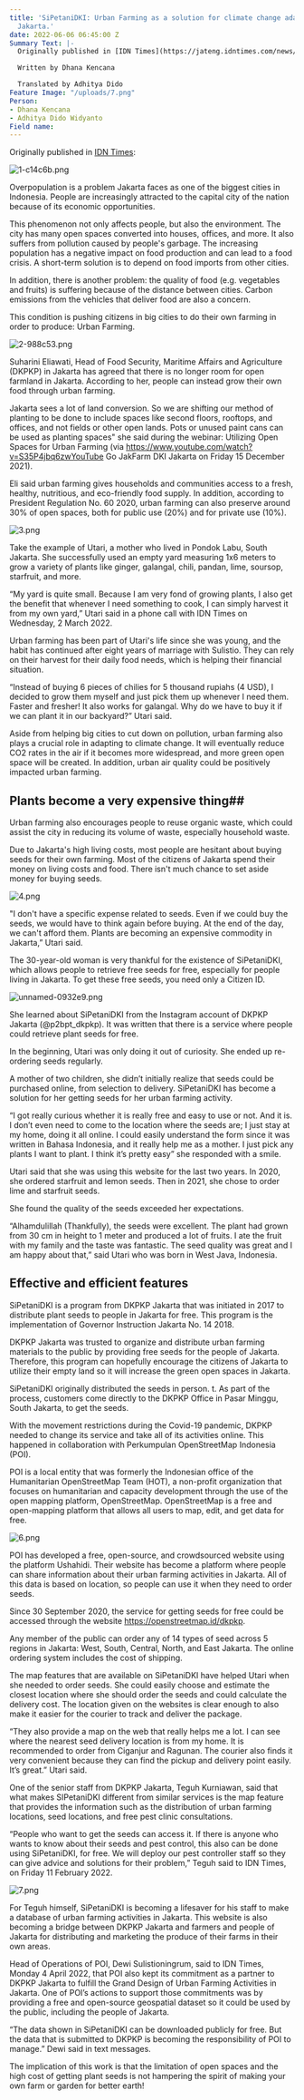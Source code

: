 ```yaml
---
title: 'SiPetaniDKI: Urban Farming as a solution for climate change adaptation in
  Jakarta.'
date: 2022-06-06 06:45:00 Z
Summary Text: |-
  Originally published in [IDN Times](https://jateng.idntimes.com/news/indonesia/dhana-kencana-1/sipetani-solusi-urban-farming-dan-adaptasi-perubahan-iklim-warga-dki/full)

  Written by Dhana Kencana

  Translated by Adhitya Dido
Feature Image: "/uploads/7.png"
Person:
- Dhana Kencana
- Adhitya Dido Widyanto
Field name: 
---
```


Originally published in [IDN Times](https://jateng.idntimes.com/news/indonesia/dhana-kencana-1/sipetani-solusi-urban-farming-dan-adaptasi-perubahan-iklim-warga-dki/full): 

![1-c14c6b.png](/uploads/1-c14c6b.png)

Overpopulation is a problem Jakarta faces as one of the biggest cities in Indonesia. People are increasingly attracted to the capital city of the nation because of its economic opportunities.

This phenomenon not only affects people, but also the environment. The city has many open spaces converted into houses, offices, and more. It also suffers from pollution caused by people's garbage.
The increasing population has a negative impact on food production and can lead to a food crisis. A short-term solution is to depend on food imports from other cities.

In addition, there is another problem: the quality of food (e.g. vegetables and fruits) is suffering because of the distance between cities. Carbon emissions from the vehicles that deliver food are also a concern.

This condition is pushing citizens in big cities to do their own farming in order to produce: Urban Farming. 

![2-988c53.png](/uploads/2-988c53.png)

Suharini Eliawati, Head of Food Security, Maritime Affairs and Agriculture (DKPKP) in Jakarta has agreed that there is no longer room for open farmland in Jakarta. According to her, people can instead grow their own food through urban farming.

Jakarta sees a lot of land conversion. So we are shifting our method of planting to be done to include spaces like second floors, rooftops, and offices, and not fields or other open lands. Pots or unused paint cans can be used as planting spaces" she said during the webinar: Utilizing Open Spaces for Urban Farming (via https://www.youtube.com/watch?v=S35P4jbq6zwYouTube Go JakFarm DKI Jakarta on Friday 15 December 2021).

Eli said urban farming gives households and communities access to a fresh, healthy, nutritious, and eco-friendly food supply. In addition, according to President Regulation No. 60 2020, urban farming can also preserve around 30% of open spaces, both for public use (20%) and for private use (10%).

![3.png](/uploads/3.png)

Take the example of Utari, a mother who lived in Pondok Labu, South Jakarta. She successfully used an empty yard measuring 1x6 meters to grow a variety of plants like ginger, galangal, chili, pandan, lime, soursop, starfruit, and more.

“My yard is quite small. Because I am very fond of growing plants, I also get the benefit that whenever I need something to cook, I can simply harvest it from my own yard,” Utari said in a phone call with IDN Times on Wednesday, 2 March 2022.

Urban farming has been part of Utari's life since she was young, and the habit has continued after eight years of marriage with Sulistio. They can rely on their harvest for their daily food needs, which is helping their financial situation.

“Instead of buying 6 pieces of chilies for 5 thousand rupiahs (4 USD), I decided to grow them myself and just pick them up whenever I need them. Faster and fresher! It also works for galangal. Why do we have to buy it if we can plant it in our backyard?” Utari said. 

Aside from helping big cities to cut down on pollution, urban farming also plays a crucial role in adapting to climate change. It will eventually reduce CO2 rates in the air if it becomes more widespread, and more green open space will be created. In addition, urban air quality could be positively impacted urban farming.  

## **Plants become a very expensive thing**## 

Urban farming also encourages people to reuse organic waste, which could assist the city in reducing its volume of waste, especially household waste.

Due to Jakarta's high living costs, most people are hesitant about buying seeds for their own farming. Most of the citizens of Jakarta spend their money on living costs and food. There isn't much chance to set aside money for buying seeds. 

![4.png](/uploads/4.png)

"I don't have a specific expense related to seeds. Even if we could buy the seeds, we would have to think again before buying. At the end of the day, we can't afford them. Plants are becoming an expensive commodity in Jakarta,” Utari said. 

The 30-year-old woman is very thankful for the existence of SiPetaniDKI, which allows people to retrieve free seeds for free, especially for people living in Jakarta. To get these free seeds, you need only a Citizen ID. 

![unnamed-0932e9.png](/uploads/unnamed-0932e9.png)

She learned about SiPetaniDKI from the Instagram account of DKPKP Jakarta (@p2bpt_dkpkp). It was written that there is a service where people could retrieve plant seeds for free. 

In the beginning, Utari was only doing it out of curiosity. She ended up re-ordering seeds regularly. 

A mother of two children, she didn’t initially realize that seeds could be purchased online, from selection to delivery. SiPetaniDKI has become a solution for her getting seeds for her urban farming activity. 

“I got really curious whether it is really free and easy to use or not. And it is. I don’t even need to come to the location where the seeds are; I just stay at my home, doing it all online. I could easily understand the form since it was written in Bahasa Indonesia, and it really help me as a mother. I just pick any plants I want to plant. I think it’s pretty easy” she responded with a smile. 


Utari said that she was using this website for the last two years. In 2020, she ordered starfruit and lemon seeds. Then in 2021, she chose to order lime and starfruit seeds. 

She found the quality of the seeds exceeded her expectations. 

“Alhamdulillah (Thankfully), the seeds were excellent. The plant had grown from 30 cm in height to 1 meter and produced a lot of fruits. I ate the fruit with my family and the taste was fantastic. The seed quality was great and I am happy about that,” said Utari who was born in West Java, Indonesia.
 
## Effective and efficient features
 
SiPetaniDKI is a program from DKPKP Jakarta that was initiated in 2017 to distribute plant seeds to people in Jakarta for free. This program is the implementation of Governor Instruction Jakarta No. 14 2018. 

DKPKP Jakarta was trusted to organize and distribute urban farming materials to the public by providing free seeds for the people of Jakarta. Therefore, this program can hopefully encourage the citizens of Jakarta to utilize their empty land so it will increase the green open spaces in Jakarta. 

SiPetaniDKI originally distributed the seeds in person. t. As part of the process, customers come directly to the DKPKP Office in Pasar Minggu, South Jakarta, to get the seeds. 

With the movement restrictions during the Covid-19 pandemic, DKPKP needed to change its service and take all of its activities online. This happened in collaboration with Perkumpulan OpenStreetMap Indonesia (POI). 

POI is a local entity that was formerly the Indonesian office of the Humanitarian OpenStreetMap Team (HOT), a non-profit organization that focuses on humanitarian and capacity development through the use of the open mapping platform, OpenStreetMap. OpenStreetMap is a free and open-mapping platform that allows all users to map, edit, and get data for free. 

![6.png](/uploads/6.png)

POI has developed a free, open-source, and crowdsourced website using the platform Ushahidi. Their website has become a platform where people can share information about their urban farming activities in Jakarta. All of this data is based on location, so people can use it when they need to order seeds. 

Since 30 September 2020, the service for getting seeds for free could be accessed through the website https://openstreetmap.id/dkpkp. 

Any member of the public can order any of 14 types of seed across 5 regions in Jakarta: West, South, Central, North, and East Jakarta. The online ordering system includes the cost of shipping.

The map features that are available on SiPetaniDKI have helped Utari when she needed to order seeds. She could easily choose and estimate the closest location where she should order the seeds and could calculate the delivery cost. The location given on the websites is clear enough to also make it easier for the courier to track and deliver the package. 

“They also provide a map on the web that really helps me a lot. I can see where the nearest seed delivery location is from my home. It is recommended to order from Ciganjur and Ragunan. The courier also finds it very convenient because they can find the pickup and delivery point easily. It’s great.” Utari said.

One of the senior staff from DKPKP Jakarta, Teguh Kurniawan, said that what makes SIPetaniDKI different from similar services is the map feature that provides the information such as the distribution of urban farming locations, seed locations, and free pest clinic consultations. 

“People who want to get the seeds can access it. If there is anyone who wants to know about their seeds and pest control, this also can be done using SiPetaniDKI, for free. We will deploy our pest controller staff so they can give advice and solutions for their problem,” Teguh said to IDN Times, on Friday 11 February 2022. 

![7.png](/uploads/7.png)

For Teguh himself, SiPetaniDKI is becoming a lifesaver for his staff to make a database of urban farming activities in Jakarta. This website is also becoming a bridge between DKPKP Jakarta and farmers and people of Jakarta for distributing and marketing the produce of their farms in their own areas. 

Head of Operations of POI, Dewi Sulistioningrum, said to IDN Times, Monday 4 April 2022, that POI also kept its commitment as a partner to DKPKP Jakarta to fulfill the Grand Design of Urban Farming Activities in Jakarta. One of POI’s actions to support those commitments was by providing a free and open-source geospatial dataset so it could be used by the public, including the people of Jakarta. 

“The data shown in SiPetaniDKI can be downloaded publicly for free. But the data that is submitted to DKPKP is becoming the responsibility of POI to manage.” Dewi said in text messages. 

The implication of this work is that the limitation of open spaces and the high cost of getting plant seeds is not hampering the spirit of making your own farm or garden for better earth!

